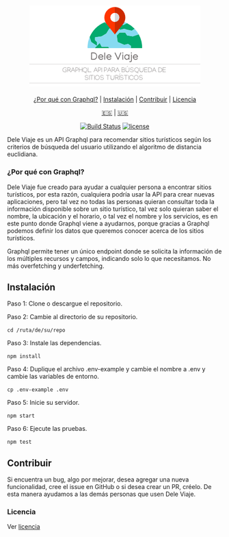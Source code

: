 <h4 align="center">
  <img src="logo-es.png" alt="Dele Viaje Logo" />
</h4>

<div align="center">

[¿Por qué con Graphql?](#por-qué-con-graphql) | [Instalación](#instalación) | [Contribuir](#contribuir) | [Licencia](#licencia)

[:es:](README-ES.md) | [:us:](README.md)

[![Build Status][img-travis-ci]][travis-ci] [![license][img-license-badge]][MIT]

</div>

Dele Viaje es un API Graphql para recomendar sitios turísticos según los criterios de búsqueda del usuario utilizando el algoritmo de distancia euclidiana.

### ¿Por qué con Graphql?
Dele Viaje fue creado para ayudar a cualquier persona a encontrar sitios turísticos, por esta razón, cualquiera podría usar la API para crear nuevas aplicaciones, pero tal vez no todas las personas quieran consultar toda la información disponible sobre un sitio turístico, tal vez solo quieran saber el nombre, la ubicación y el horario, o tal vez el nombre y los servicios, es en este punto donde Graphql viene a ayudarnos, porque gracias a Graphql podemos definir los datos que queremos conocer acerca de los sitios turísticos.

Graphql permite tener un único endpoint donde se solicita la información de los múltiples recursos y campos, indicando solo lo que necesitamos. No más overfetching y underfetching.

## Instalación
Paso 1: Clone o descargue el repositorio.

Paso 2: Cambie al directorio de su repositorio.
```
cd /ruta/de/su/repo
```

Paso 3: Instale las dependencias.
```
npm install
```

Paso 4:  Duplique el archivo .env-example y cambie el nombre a .env y cambie las variables de entorno.
```
cp .env-example .env
```

Paso 5: Inicie su servidor.
```
npm start
```

Paso 6: Ejecute las pruebas.
```
npm test
```

## Contribuir
Si encuentra un bug, algo por mejorar, desea agregar una nueva funcionalidad, cree el issue en GitHub o si desea crear un PR, créelo. De esta manera ayudamos a las demás personas que usen Dele Viaje.

### Licencia
Ver [licencia](LICENSE)

[img-license-badge]:https://img.shields.io/github/license/bryandms/dele-viaje-graphql.svg?label=LICENSE&style=for-the-badge
[img-travis-ci]:https://img.shields.io/travis/com/bryandms/dele-viaje-graphql.svg?style=for-the-badge

[MIT]:https://opensource.org/licenses/MIT
[travis-ci]:https://travis-ci.org/bryandms/dele-viaje-graphql
